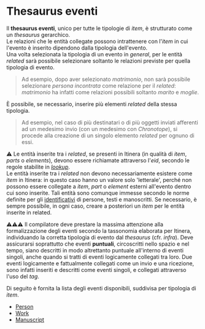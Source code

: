 # Thesaurus eventi


Il **thesaurus eventi**, unico per tutte le tipologie di _item_, è strutturato come un _thesaurus_ gerarchico.   
Le relazioni che le entità collegate possono intrattenere con l'_item_ in cui l'evento è inserito dipendono dalla tipologia dell'evento.  
Una volta selezionata la tipologia di un evento in _general_, per le entità _related_ sarà possibile selezionare soltanto le relazioni previste per quella tipologia di evento.  

> Ad esempio, dopo aver selezionato _matrimonio_, non sarà possibile selezionare _persona incontrata_ come relazione per il _related_: _matrimonio_ ha infatti come relazioni possibili soltanto _marito_ e _moglie_.

È possibile, se necessario, inserire più elementi _related_ della stessa tipologia.

> Ad esempio, nel caso di più destinatari o di più oggetti inviati afferenti ad un medesimo invio (con un medesimo con _Chronotope_), si procede alla creazione di un singolo elemento _related_ per ognuno di essi.

⚠️ Le entità inserite tra i _related_, se presenti in Itinera (in qualità di _item_, _parts_ o _elements_), devono essere richiamate attraverso l'_eid_, secondo le regole stabilite in [_lookup_](lookup.md).  
Le entità inserite tra i _related_ non devono necessariamente esistere come _item_ in Itinera: in questo caso hanno un valore solo 'letterale', perché non possono essere collegate a _item_, _part_ o _element_ esterni all'evento dentro cui sono inserite. Tali entità sono comunque immesse secondo le norme definite per gli [identificativi](identifiers.md) di persone, testi e manoscritti. Se necessario, è sempre possibile, in ogni caso, creare a posteriori un _item_ per le entità inserite in related.  


⚠️⚠️⚠️ Il compilatore deve prestare la massima attenzione alla formalizzazione degli eventi secondo la tassonomia elaborata per Itinera, individuando la corretta tipologia di evento  dal _thesaurus_ (cfr. _infra_). Deve assicurarsi soprattutto che eventi **puntuali**, circoscritti nello spazio e nel tempo, siano descritti in modo altrettanto puntuale all'interno di eventi singoli, anche quando si tratti di eventi logicamente collegati tra loro. Due eventi logicamente e fattualmente collegati come un invio e una ricezione, sono infatti inseriti e descritti come eventi singoli, e collegati attraverso l'uso del _tag_.

Di seguito è fornita la lista degli eventi disponibili, suddivisa per tipologia di _item_.


* [Person](Events_Thesaurus_Person.md)  
* [Work](Events_Thesaurus_Work.md)  
* [Manuscript](Events_Thesaurus_Manuscript.md)  
